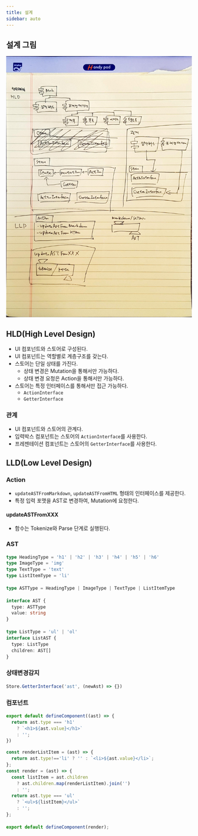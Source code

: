 ```yaml
---
title: 설계
sidebar: auto
---
```


## 설계 그림
![설계 그림](./presentation-design.jpeg)

## HLD(High Level Design)
- UI 컴포넌트와 스토어로 구성된다.
- UI 컴포넌트는 역할별로 계층구조를 갖는다.
- 스토어는 단일 상태를 가진다.
  - 상태 변경은 Mutation을 통해서만 가능하다.
  - 상태 변경 요청은 Action을 통해서만 가능하다.
- 스토어는 특정 인터페이스를 통해서만 접근 가능하다.
  - `ActionInterface`
  - `GetterInterface`

### 관계
- UI 컴포넌트와 스토어의 관계다.
- 입력박스 컴포넌트는 스토어의 `ActionInterface`를 사용한다.
- 프레젠테이션 컴포넌트는 스토어의 `GetterInterface`를 사용한다.

## LLD(Low Level Design)
### Action
- `updateASTFromMarkdown`, `updateASTFromHTML` 형태의 인터페이스를 제공한다.
- 특정 입력 포맷을 AST로 변경하여, Mutation에 요청한다.

#### updateASTFromXXX
- 함수는 Tokenize와 Parse 단계로 실행된다.

### AST
```ts
type HeadingType = 'h1' | 'h2' | 'h3' | 'h4' | 'h5' | 'h6'
type ImageType = 'img'
type TextType = 'text'
type ListItemType = 'li'

type ASTType = HeadingType | ImageType | TextType | ListItemType  

interface AST {
  type: ASTType
  value: string
}

type ListType = 'ul' | 'ol'
interface ListAST {
  type: ListType
  children: AST[]
}
```

### 상태변경감지
```js
Store.GetterInterface('ast', (newAst) => {})
```

### 컴포넌트
```js
export default defineComponent((ast) => {
  return ast.type === 'h1'
    ? `<h1>${ast.value}</h1>`
    : '';
})
```
```js
const renderListItem = (ast) => {
  return ast.type!=='li' ? '' : `<li>${ast.value}</li>`;
};
const render = (ast) => {
  const listItem = ast.children 
    ? ast.children.map(renderListItem).join('')
    : '';
  return ast.type === 'ul'
    ? `<ul>${listItem}</ul>`
    : '';
};

export default defineComponent(render);
```
